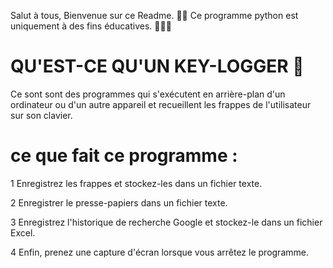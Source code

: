 Salut à tous, Bienvenue sur ce Readme. 👋🏽
Ce programme python est uniquement à des fins éducatives. 🧙🏼‍♂️

# QU'EST-CE QU'UN KEY-LOGGER 🫣

Ce sont sont des programmes qui s'exécutent en arrière-plan d'un ordinateur ou d'un autre appareil et recueillent les frappes de l'utilisateur sur son clavier.

# ce que fait ce programme :

1 Enregistrez les frappes et stockez-les dans un fichier texte.

2 Enregistrer le presse-papiers dans un fichier texte.

3 Enregistrez l'historique de recherche Google et stockez-le dans un fichier Excel.

4 Enfin, prenez une capture d'écran lorsque vous arrêtez le programme.
